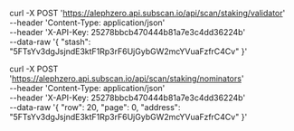 curl -X POST 'https://alephzero.api.subscan.io/api/scan/staking/validator' \
  --header 'Content-Type: application/json' \
  --header 'X-API-Key: 25278bbcb470444b81a7e3c4dd36224b' \
  --data-raw '{
    "stash": "5FTsYv3dgJsjndE3ktF1Rp3rF6UjGybGW2mcYVuaFzfrC4Cv"
  }'


curl -X POST 'https://alephzero.api.subscan.io/api/scan/staking/nominators' \
  --header 'Content-Type: application/json' \
  --header 'X-API-Key: 25278bbcb470444b81a7e3c4dd36224b' \
  --data-raw '{
    "row": 20,
    "page": 0,
    "address": "5FTsYv3dgJsjndE3ktF1Rp3rF6UjGybGW2mcYVuaFzfrC4Cv"
  }'
